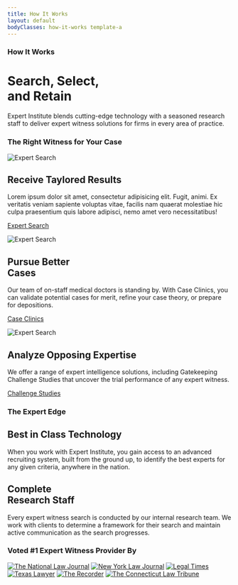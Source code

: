 ```yaml
---
title: How It Works
layout: default
bodyClasses: how-it-works template-a
---
```


<div class="page-header angled">
    <div class="overflow-wrap">    
        <div class="header-background" style="background-image:url('/dist/images/rawpixel-384899-unsplash.jpg');"></div>
        <div class="site-wrapper grid">
            <div class="header-text">
                <div class="-inner">            
                    <h3 class="subtitle">How It Works</h3>
                    <h1 class="title">Search, Select,<br> and Retain</h1>
                    <p>Expert Institute blends cutting-edge technology with a seasoned research staff to deliver expert witness solutions for firms in every area of practice.</p>
                </div>
            </div>
        </div>
    </div>
    <div class="after-shape"></div>
</div>

<section class="section padded-bottom">
    <div class="site-wrapper">
        <h3 class="section-label">The Right Witness for Your Case</h3>
        <div class="section-content">            
            <div class="module-item-showcase">
                <div class="item col-md-1-3">
                    <div class="item-image">
                        <img src="/dist/images/search-search.svg" alt="Expert Search">
                    </div>
                    <h2 class="item-title">Receive Taylored Results</h2>
                    <p class="item-text">Lorem ipsum dolor sit amet, consectetur adipisicing elit. Fugit, animi. Ex veritatis veniam sapiente voluptas vitae, facilis nam quaerat molestiae hic culpa praesentium quis labore adipisci, nemo amet vero necessitatibus!</p>
                    <p class="item-cta"><a href="#" class="button">Expert Search</a></p>
                </div>
                <div class="item col-md-1-3">
                    <div class="item-image">
                        <img src="/dist/images/search-select.svg" alt="Expert Search">
                    </div>
                    <h2 class="item-title">Pursue Better<br> Cases</h2>
                    <p class="item-text">Our team of on-staff medical doctors is standing by. With Case Clinics, you can validate potential cases for merit, refine your case theory, or prepare for depositions.</p>
                    <p class="item-cta"><a href="#" class="button">Case Clinics</a></p>
                </div>
                <div class="item col-md-1-3">
                    <div class="item-image">
                        <img src="/dist/images/search-select.svg" alt="Expert Search">
                    </div>
                    <h2 class="item-title">Analyze Opposing Expertise</h2>
                    <p class="item-text">We offer a range of expert intelligence solutions, including Gatekeeping Challenge Studies that uncover the trial performance of any expert witness.</p>
                    <p class="item-cta"><a href="#" class="button">Challenge Studies</a></p>
                </div>
            </div>
        </div>
    </div>
</section>

<div class="section block-centered-text">
    <div class="site-wrapper">
        <h3 class="section-label">The Expert Edge</h3>
        <div class="section-content">
            <h2 class="block-title">Best in Class Technology</h2>
            <p>When you work with Expert Institute, you gain access to an advanced recruiting system, built from the ground up, to identify the best experts for any given criteria, anywhere in the nation. </p>
        </div>
        <div class="section-content">
            <h2 class="block-title">Complete<br> Research Staff</h2>
            <p>Every expert witness search is conducted by our internal research team. We work with clients to determine a framework for their search and maintain active communication as the search progresses.</p>
        </div>
    </div>
</div>

<div class="section padded-bottom">
    <div class="site-wrapper">
        <h3 class="section-label">Voted #1 Expert Witness Provider By</h3>
        <div class="logo-carousel carousel">
            <a class="logo" href="https://www.law.com/nationallawjournal" rel="noopener" target="_blank"><img src="/dist/images/logos/nationallawjournal.jpg" alt="The National Law Journal"></a>
            <a class="logo" href="https://www.law.com/newyorklawjournal/" rel="noopener" target="_blank"><img src="/dist/images/logos/newyorklawjournal.jpg" alt="New York Law Journal"></a>
            <a class="logo" href="www.nationallawjournal.com/legaltimes/" rel="noopener" target="_blank"><img src="/dist/images/logos/legaltimes.jpg" alt="Legal Times"></a>
            <a class="logo" href="https://www.law.com/texaslawyer/" rel="noopener" target="_blank"><img src="/dist/images/logos/texaslawyer.jpg" alt="Texas Lawyer"></a>
            <a class="logo" href="https://www.law.com/therecorder/" rel="noopener" target="_blank"><img src="/dist/images/logos/therecorder.jpg" alt="The Recorder"></a>
            <a class="logo" href="https://www.law.com/ctlawtribune/" rel="noopener" target="_blank"><img src="/dist/images/logos/connecticutlawtribune.jpg" alt="The Connecticut Law Tribune"></a>
        </div>
    </div>
</div>